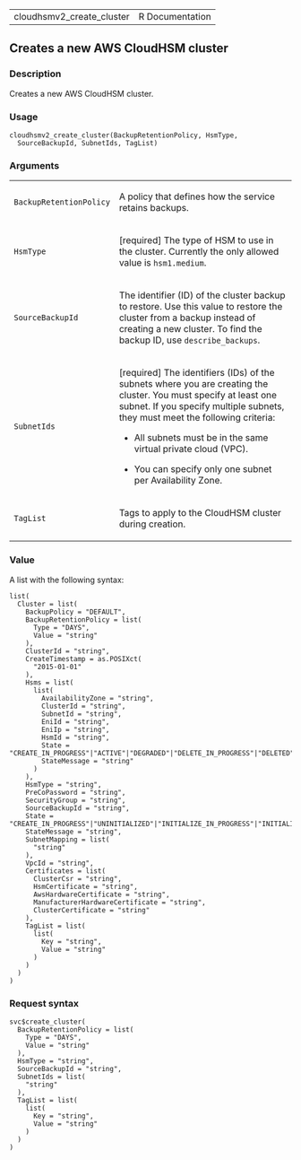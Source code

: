 <table style="width: 100%;">
<tbody>
<tr class="odd">
<td>cloudhsmv2_create_cluster</td>
<td style="text-align: right;">R Documentation</td>
</tr>
</tbody>
</table>

## Creates a new AWS CloudHSM cluster

### Description

Creates a new AWS CloudHSM cluster.

### Usage

    cloudhsmv2_create_cluster(BackupRetentionPolicy, HsmType,
      SourceBackupId, SubnetIds, TagList)

### Arguments

<table>
<colgroup>
<col style="width: 35%" />
<col style="width: 65%" />
</colgroup>
<tbody>
<tr class="odd">
<td><code
id="cloudhsmv2_create_cluster_:_BackupRetentionPolicy">BackupRetentionPolicy</code></td>
<td><p>A policy that defines how the service retains backups.</p></td>
</tr>
<tr class="even">
<td><code id="cloudhsmv2_create_cluster_:_HsmType">HsmType</code></td>
<td><p>[required] The type of HSM to use in the cluster. Currently the
only allowed value is <code>hsm1.medium</code>.</p></td>
</tr>
<tr class="odd">
<td><code
id="cloudhsmv2_create_cluster_:_SourceBackupId">SourceBackupId</code></td>
<td><p>The identifier (ID) of the cluster backup to restore. Use this
value to restore the cluster from a backup instead of creating a new
cluster. To find the backup ID, use
<code>describe_backups</code>.</p></td>
</tr>
<tr class="even">
<td><code
id="cloudhsmv2_create_cluster_:_SubnetIds">SubnetIds</code></td>
<td><p>[required] The identifiers (IDs) of the subnets where you are
creating the cluster. You must specify at least one subnet. If you
specify multiple subnets, they must meet the following criteria:</p>
<ul>
<li><p>All subnets must be in the same virtual private cloud
(VPC).</p></li>
<li><p>You can specify only one subnet per Availability Zone.</p></li>
</ul></td>
</tr>
<tr class="odd">
<td><code id="cloudhsmv2_create_cluster_:_TagList">TagList</code></td>
<td><p>Tags to apply to the CloudHSM cluster during creation.</p></td>
</tr>
</tbody>
</table>

### Value

A list with the following syntax:

    list(
      Cluster = list(
        BackupPolicy = "DEFAULT",
        BackupRetentionPolicy = list(
          Type = "DAYS",
          Value = "string"
        ),
        ClusterId = "string",
        CreateTimestamp = as.POSIXct(
          "2015-01-01"
        ),
        Hsms = list(
          list(
            AvailabilityZone = "string",
            ClusterId = "string",
            SubnetId = "string",
            EniId = "string",
            EniIp = "string",
            HsmId = "string",
            State = "CREATE_IN_PROGRESS"|"ACTIVE"|"DEGRADED"|"DELETE_IN_PROGRESS"|"DELETED",
            StateMessage = "string"
          )
        ),
        HsmType = "string",
        PreCoPassword = "string",
        SecurityGroup = "string",
        SourceBackupId = "string",
        State = "CREATE_IN_PROGRESS"|"UNINITIALIZED"|"INITIALIZE_IN_PROGRESS"|"INITIALIZED"|"ACTIVE"|"UPDATE_IN_PROGRESS"|"DELETE_IN_PROGRESS"|"DELETED"|"DEGRADED",
        StateMessage = "string",
        SubnetMapping = list(
          "string"
        ),
        VpcId = "string",
        Certificates = list(
          ClusterCsr = "string",
          HsmCertificate = "string",
          AwsHardwareCertificate = "string",
          ManufacturerHardwareCertificate = "string",
          ClusterCertificate = "string"
        ),
        TagList = list(
          list(
            Key = "string",
            Value = "string"
          )
        )
      )
    )

### Request syntax

    svc$create_cluster(
      BackupRetentionPolicy = list(
        Type = "DAYS",
        Value = "string"
      ),
      HsmType = "string",
      SourceBackupId = "string",
      SubnetIds = list(
        "string"
      ),
      TagList = list(
        list(
          Key = "string",
          Value = "string"
        )
      )
    )
